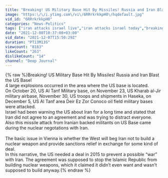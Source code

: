 ```yaml
---
title: "Breaking! US Military Base Hit By Missiles! Russia and Iran Blast the US Base!"
image: "https:\/\/i.ytimg.com\/vi\/6RRrkrkkpH0\/hqdefault.jpg"
vid_id: "6RRrkrkkpH0"
categories: "News-Politics"
tags: ["iran attacks israel live","iran attacks israel today","breaking news"]
date: "2021-12-08T10:37:08+03:00"
vid_date: "2021-12-07T15:50:29Z"
duration: "PT13M13S"
viewcount: "8183"
likeCount: "263"
dislikeCount: "14"
channel: "Deep Journal"
---
```

{% raw %}Breaking! US Military Base Hit By Missiles! Russia and Iran Blast the US Base!<br />4 large explosions occurred in the area where the US base is located.<br />On October 20, US Al Tanf Military base, on November 23, US Kharab al-Jir military airbase, November 30, US troops and shipments in Haseka, on December 5, US Al Tanf area Deir Ez Zor Conoco oil field military bases were attacked. <br />Israel had been warning the US about Iran for a long time and stated that Iran did not agree to an agreement and was trying to distract everyone. <br />Also this missile attack from Iranian backed militants on US Base came during the nuclear negotations with Iran.<br /><br />The basic issue in Vienna is whether the West will beg Iran not to build a nuclear weapon and provide sanctions relief in exchange for some kind of deal.<br />In this narrative, the US needed a deal in 2015 to prevent a possible “war” with Iran. The agreement was supposed to stop the Islamic Republic from building nuclear weapons, which it claimed it didn’t even want and wasn’t supposed to build anyway.{% endraw %}
